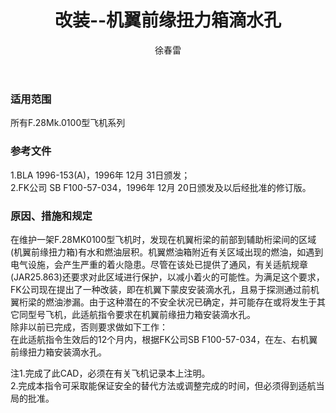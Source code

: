 ﻿---
amendno: 39-1834  
cadno: CAD1997-F100-02  
title: 改装--机翼前缘扭力箱滴水孔  
publishdate: 1997-01-28  
effdate: 1997-01-28  
acmodels: ["F100"]  
tags: []  
engs: []  
pns: []  
mfrs: ["FOKKER"]  
admins: 华东管理局  
author: 徐春雷  
---
  
### 适用范围  
所有F.28Mk.0100型飞机系列  
  
<!--more-->  
### 参考文件  
  1.BLA 1996-153(A)，1996年 12月 31日颁发；  
  2.FK公司 SB F100-57-034，1996年 12月 20日颁发及以后经批准的修订版。  
  
### 原因、措施和规定  

  在维护一架F.28MK0100型飞机时，发现在机翼桁梁的前部到辅助桁梁间的区域(机翼前缘扭力箱)有水和燃油层积。机翼燃油箱附近有关区域出现的燃油，如遇到电气设施，会产生严重的着火隐患。尽管在该处已提供了通风，有关适航规章(JAR25.863)还要求对此区域进行保护，以减小着火的可能性。为满足这个要求，FK公司现在提出了一种改装，即在机翼下蒙皮安装滴水孔，且易于探测通过前机翼桁梁的燃油渗漏。由于这种潜在的不安全状况已确定，并可能存在或将发生于其它同型号飞机，此适航指令要求在机翼前缘扭力箱安装滴水孔。  
  除非以前已完成，否则要求做如下工作：  
  在此适航指令生效后的12个月内，根据FK公司SB F100-57-034，在左、右机翼前缘扭力箱安装滴水孔。  
  
  注1.完成了此CAD，必须在有关飞机记录本上注明。  
  2.完成本指令可采取能保证安全的替代方法或调整完成的时间，但必须得到适航当局的批准。  
